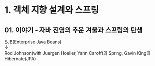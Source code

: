 # 1. 객체 지향 설계와 스프링
## 01. 이야기 - 자바 진영의 추운 겨울과 스프링의 탄생
EJB(Enterprise Java Beans)   
↓   
Rod Johnson(with Juergen Hoeller, Yann Caroff)의 Spring, Gavin King의 Hibernate(JPA)
